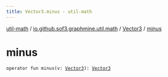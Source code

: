 ```yaml
---
title: Vector3.minus - util-math
---
```


[util-math](../../index.html) / [io.github.sof3.graphmine.util.math](../index.html) / [Vector3](index.html) / [minus](./minus.html)

# minus

`operator fun minus(v: `[`Vector3`](index.html)`): `[`Vector3`](index.html)